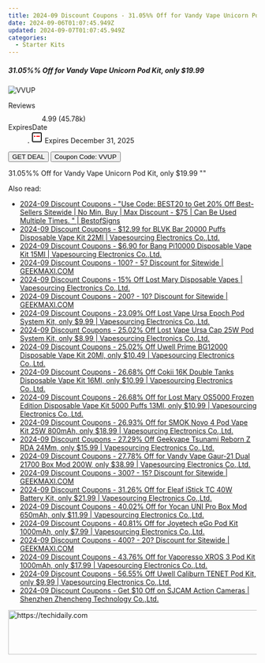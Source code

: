 ```yaml
---
title: 2024-09 Discount Coupons - 31.05%% Off for Vandy Vape Unicorn Pod Kit, only $19.99 | Vapesourcing Electronics Co.,Ltd.
date: 2024-09-06T01:07:45.949Z
updated: 2024-09-07T01:07:45.949Z
categories:
  - Starter Kits
---
```



<div class="max-w-4xl mx-auto grid grid-cols-1 lg:max-w-5xl lg:gap-x-20 lg:grid-cols-2">
  <div class="relative p-3 col-start-1 row-start-1 flex flex-col-reverse rounded-lg bg-gradient-to-t from-black/75 via-black/0 sm:bg-none sm:row-start-2 sm:p-0 lg:row-start-1">
    <h5 class="mt-1 text-lg font-semibold text-white sm:text-slate-900 md:text-2xl dark:sm:text-white">31.05%% Off for Vandy Vape Unicorn Pod Kit, only $19.99</h5>
  </div>
  
  <div class="col-start-1 col-end-3 row-start-1 grid gap-4 sm:mb-6 sm:grid-cols-4 lg:col-start-2 lg:row-span-6 lg:row-end-6 lg:mb-0 lg:gap-6">
      <img src="&quot;https://static.shareasale.com/image/90958/deal/VandyVapeUnicornPodKit.png&quot;" onClick="javascript:window.open(decodeURIComponent('%22https%3A%2F%2Fwww.shareasale.com%2Fu.cfm%3Fd%3D871445%26m%3D90958%26u%3D4338022%22'), '_blank');void(0);" alt="VVUP" class="h-60 w-full rounded-lg object-cover sm:col-span-2 sm:h-52 lg:col-span-full" loading="lazy" />
    
  </div>
  <dl class="row-start-2 mt-4 flex items-center text-xs font-medium sm:row-start-3 sm:mt-1 md:mt-2.5 lg:row-start-2">
    <dt class="sr-only">Reviews</dt>
    <dd class="flex items-center text-indigo-600 dark:text-indigo-400">
      <svg width="24" height="24" fill="none" aria-hidden="true" class="mr-1 stroke-current dark:stroke-indigo-500">
        <path d="m12 5 2 5h5l-4 4 2.103 5L12 16l-5.103 3L9 14l-4-4h5l2-5Z" stroke-width="2" stroke-linecap="round" stroke-linejoin="round" />
      </svg>
      <span>4.99 <span class="font-normal text-slate-400">(45.78k)</span></span>
    </dd>
    <dt class="sr-only">ExpiresDate</dt>
    <dd class="flex items-center">
      <svg width="2" height="2" aria-hidden="true" fill="currentColor" class="mx-3 text-slate-300">
        <circle cx="1" cy="1" r="1" />
      </svg>
      <svg width="24" height="24" viewBox="0 0 24 24" fill="none" stroke="currentColor" stroke-width="2">
        <rect x="3" y="3" width="18" height="18" rx="2" fill="#fff" />
        <path d="M6 10L18 10" stroke="red" stroke-width="2" fill="none" />
        <path d="M10 6L10 18" stroke="#fff" stroke-width="2" fill="none" />
      </svg>
      Expires December 31, 2025    </dd>
  </dl>
  <div class="col-start-1 row-start-3 mt-4 self-center sm:col-start-2 sm:row-span-2 sm:row-start-2 sm:mt-0 lg:col-start-1 lg:row-start-3 lg:row-end-4 lg:mt-6">
    <button type="button" onClick="javascript:window.open(decodeURIComponent('%22https%3A%2F%2Fwww.shareasale.com%2Fu.cfm%3Fd%3D871445%26m%3D90958%26u%3D4338022%22'), '_blank');void(0);" class="rounded-lg bg-red-600 px-3 py-2 text-sm font-medium leading-6 text-white">GET DEAL</button>
    <button type="button" onClick="javascript:window.open(decodeURIComponent('%22https%3A%2F%2Fwww.shareasale.com%2Fu.cfm%3Fd%3D871445%26m%3D90958%26u%3D4338022%22'), '_blank');void(0);" class="border-dashed border-2 border-indigo-600 bg-green-100 text-sm leading-6 font-medium py-2 px-3 rounded-lg">Coupon Code: VVUP</button>
  </div>
  <p class="col-start-1 mt-4 text-sm leading-6 sm:col-span-2 lg:col-span-1 lg:row-start-4 lg:mt-6 dark:text-slate-400">
    31.05%% Off for Vandy Vape Unicorn Pod Kit, only $19.99 
""  </p>
</div>
<span class="atpl-alsoreadstyle">Also read:</span>
<div><ul>
<li><a href="https://coupons.techidaily.com/coupon-1109544-share-63219-sale/"><u>2024-09 Discount Coupons - "Use Code: BEST20 to Get 20% Off Best-Sellers Sitewide | No Min. Buy | Max Discount - $75 | Can Be Used Multiple Times. " | BestofSigns</u></a></li>
<li><a href="https://coupons.techidaily.com/coupon-1110238-share-90958-sale/"><u>2024-09 Discount Coupons - $12.99 for BLVK Bar 20000 Puffs Disposable Vape Kit 22Ml | Vapesourcing Electronics Co.,Ltd.</u></a></li>
<li><a href="https://coupons.techidaily.com/coupon-1108970-share-90958-sale/"><u>2024-09 Discount Coupons - $6.90 for Bang Pi10000 Disposable Vape Kit 15Ml | Vapesourcing Electronics Co.,Ltd.</u></a></li>
<li><a href="https://coupons.techidaily.com/coupon-761155-share-77450-sale/"><u>2024-09 Discount Coupons - 100? - 5? Discount for Sitewide | GEEKMAXI.COM</u></a></li>
<li><a href="https://coupons.techidaily.com/coupon-1108956-share-90958-sale/"><u>2024-09 Discount Coupons - 15% Off Lost Mary Disposable Vapes | Vapesourcing Electronics Co.,Ltd.</u></a></li>
<li><a href="https://coupons.techidaily.com/coupon-761156-share-77450-sale/"><u>2024-09 Discount Coupons - 200? - 10? Discount for Sitewide | GEEKMAXI.COM</u></a></li>
<li><a href="https://coupons.techidaily.com/coupon-1109985-share-90958-sale/"><u>2024-09 Discount Coupons - 23.09% Off Lost Vape Ursa Epoch Pod System Kit, only $9.99 | Vapesourcing Electronics Co.,Ltd.</u></a></li>
<li><a href="https://coupons.techidaily.com/coupon-1109982-share-90958-sale/"><u>2024-09 Discount Coupons - 25.02% Off Lost Vape Ursa Cap 25W Pod System Kit, only $8.99 | Vapesourcing Electronics Co.,Ltd.</u></a></li>
<li><a href="https://coupons.techidaily.com/coupon-1109979-share-90958-sale/"><u>2024-09 Discount Coupons - 25.02% Off Uwell Prime BG12000 Disposable Vape Kit 20Ml, only $10.49 | Vapesourcing Electronics Co.,Ltd.</u></a></li>
<li><a href="https://coupons.techidaily.com/coupon-1110209-share-90958-sale/"><u>2024-09 Discount Coupons - 26.68% Off Cokii 16K Double Tanks Disposable Vape Kit 16Ml, only $10.99 | Vapesourcing Electronics Co.,Ltd.</u></a></li>
<li><a href="https://coupons.techidaily.com/coupon-1045705-share-90958-sale/"><u>2024-09 Discount Coupons - 26.68% Off for Lost Mary OS5000 Frozen Edition Disposable Vape Kit 5000 Puffs 13Ml, only $10.99 | Vapesourcing Electronics Co.,Ltd.</u></a></li>
<li><a href="https://coupons.techidaily.com/coupon-773291-share-90958-sale/"><u>2024-09 Discount Coupons - 26.93% Off for SMOK Novo 4 Pod Vape Kit 25W 800mAh, only $18.99 | Vapesourcing Electronics Co.,Ltd.</u></a></li>
<li><a href="https://coupons.techidaily.com/coupon-1108695-share-90958-sale/"><u>2024-09 Discount Coupons - 27.29% Off Geekvape Tsunami Reborn Z RDA 24Mm, only $15.99 | Vapesourcing Electronics Co.,Ltd.</u></a></li>
<li><a href="https://coupons.techidaily.com/coupon-727573-share-90958-sale/"><u>2024-09 Discount Coupons - 27.78% Off for Vandy Vape Gaur-21 Dual 21700 Box Mod 200W, only $38.99 | Vapesourcing Electronics Co.,Ltd.</u></a></li>
<li><a href="https://coupons.techidaily.com/coupon-643237-share-77450-sale/"><u>2024-09 Discount Coupons - 300? - 15? Discount for Sitewide | GEEKMAXI.COM</u></a></li>
<li><a href="https://coupons.techidaily.com/coupon-888885-share-90958-sale/"><u>2024-09 Discount Coupons - 31.26% Off for Eleaf iStick TC 40W Battery Kit, only $21.99 | Vapesourcing Electronics Co.,Ltd.</u></a></li>
<li><a href="https://coupons.techidaily.com/coupon-814702-share-90958-sale/"><u>2024-09 Discount Coupons - 40.02% Off for Yocan UNI Pro Box Mod 650mAh, only $11.99 | Vapesourcing Electronics Co.,Ltd.</u></a></li>
<li><a href="https://coupons.techidaily.com/coupon-684532-share-90958-sale/"><u>2024-09 Discount Coupons - 40.81% Off for Joyetech eGo Pod Kit 1000mAh, only $7.99 | Vapesourcing Electronics Co.,Ltd.</u></a></li>
<li><a href="https://coupons.techidaily.com/coupon-643238-share-77450-sale/"><u>2024-09 Discount Coupons - 400? - 20? Discount for Sitewide | GEEKMAXI.COM</u></a></li>
<li><a href="https://coupons.techidaily.com/coupon-968632-share-90958-sale/"><u>2024-09 Discount Coupons - 43.76% Off for Vaporesso XROS 3 Pod Kit 1000mAh, only $17.99 | Vapesourcing Electronics Co.,Ltd.</u></a></li>
<li><a href="https://coupons.techidaily.com/coupon-982773-share-90958-sale/"><u>2024-09 Discount Coupons - 56.55% Off Uwell Caliburn TENET Pod Kit, only $9.99 | Vapesourcing Electronics Co.,Ltd.</u></a></li>
<li><a href="https://coupons.techidaily.com/coupon-1110003-share-138391-sale/"><u>2024-09 Discount Coupons - Get $10 Off on SJCAM Action Cameras | Shenzhen Zhencheng Technology Co.,Ltd.</u></a></li>
</ul></div>

<ins class="adsbygoogle"
      style="display:block"
      data-ad-client="ca-pub-7571918770474297"
      data-ad-slot="8358498916"
      data-ad-format="auto"
      data-full-width-responsive="true"></ins>
<!-- affiliate ads begin -->
<a href="https://ephamedtechinc.pxf.io/c/5597632/2130528/26400" target="_top" id="2130528">
  <img src="//a.impactradius-go.com/display-ad/26400-2130528" border="0" alt="https://techidaily.com" width="728" height="90"/>
</a>
<img height="0" width="0" src="https://ephamedtechinc.pxf.io/i/5597632/2130528/26400" style="position:absolute;visibility:hidden;" border="0" />
<!-- affiliate ads end -->